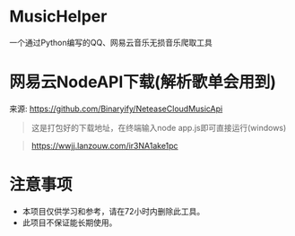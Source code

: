 # MusicHelper
一个通过Python编写的QQ、网易云音乐无损音乐爬取工具

# 网易云NodeAPI下载(解析歌单会用到)
来源: https://github.com/Binaryify/NeteaseCloudMusicApi
> 这是打包好的下载地址，在终端输入node app.js即可直接运行(windows)

> https://wwjj.lanzouw.com/ir3NA1ake1pc
# 注意事项
- 本项目仅供学习和参考，请在72小时内删除此工具。
- 此项目不保证能长期使用。
